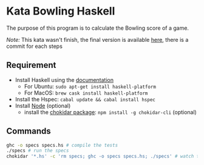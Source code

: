 # Kata Bowling Haskell

The purpose of this program is to calculate the Bowling score of a game.


*Note:* This kata wasn't finish, the final version is available [here](https://github.com/ThibautGery/dojo-haskell-bowling), there is a commit for each steps

## Requirement

* Install Haskell using the [documentation](https://www.haskell.org/platform/)
  * For Ubuntu: `sudo apt-get install haskell-platform`
  * For MacOS: `brew cask install haskell-platform`
* Install the Hspec: `cabal update && cabal install hspec`
* Install [Node](https://nodejs.org/en/download/) (optional)
  * install the [chokidar package](https://github.com/kimmobrunfeldt/chokidar-cli): `npm install -g chokidar-cli` (optional)


## Commands

```sh
ghc -o specs specs.hs # compile the tests
./specs # run the specs
chokidar '*.hs' -c 'rm specs; ghc -o specs specs.hs; ./specs' # watch the change and run the tests at every changes
```

